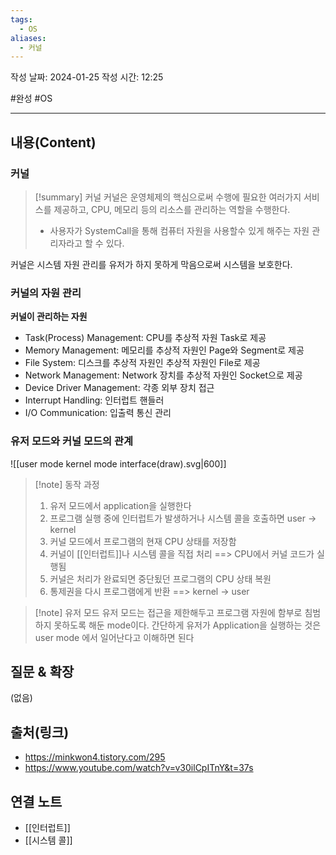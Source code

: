 ```yaml
---
tags:
  - OS
aliases:
  - 커널
---
```

작성 날짜: 2024-01-25
작성 시간: 12:25

#완성 #OS 

----
## 내용(Content)
### 커널

>[!summary] 커널
>커널은 운영체제의 핵심으로써 수행에 필요한 여러가지 서비스를 제공하고, CPU, 메모리 등의 리소스를 관리하는 역할을 수행한다.
>- 사용자가 SystemCall을 통해 컴퓨터 자원을 사용할수 있게 해주는 자원 관리자라고 할 수 있다.


커널은 시스템 자원 관리를 유저가 하지 못하게 막음으로써 시스템을 보호한다.

### 커널의 자원 관리
**커널이 관리하는 자원**
- Task(Process) Management: CPU를 추상적 자원 Task로 제공
- Memory Management: 메모리를 추상적 자원인 Page와 Segment로 제공
- File System: 디스크를 추상적 자원인 추상적 자원인 File로 제공
- Network Management: Network 장치를 추상적 자원인 Socket으로 제공
- Device Driver Management: 각종 외부 장치 접근 
- Interrupt Handling: 인터럽트 핸들러
- I/O Communication: 입출력 통신 관리



### 유저 모드와 커널 모드의 관계

![[user mode kernel mode interface(draw).svg|600]]

>[!note] 동작 과정
>1. 유저 모드에서 application을 실행한다
>2. 프로그램 실행 중에 인터럽트가 발생하거나 시스템 콜을 호출하면 user -> kernel
>3. 커널 모드에서 프로그램의 현재 CPU 상태를 저장함
>4. 커널이 [[인터럽트]]나 시스템 콜을 직접 처리 ==> CPU에서 커널 코드가 실행됨
>5. 커널은 처리가 완료되면 중단됬던 프로그램의 CPU 상태 복원
>6. 통제권을 다시 프로그램에게 반환 ==> kernel -> user

>[!note] 유저 모드
>유저 모드는 접근을 제한해두고 프로그램 자원에 함부로 침범하지 못하도록 해둔 mode이다. 간단하게 유저가 Application을 실행하는 것은 user mode 에서 일어난다고 이해하면 된다

## 질문 & 확장

(없음)

## 출처(링크)
- https://minkwon4.tistory.com/295
- https://www.youtube.com/watch?v=v30ilCpITnY&t=37s
## 연결 노트
- [[인터럽트]]
- [[시스템 콜]]








